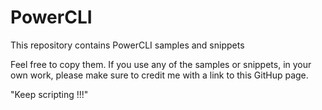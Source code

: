 # PowerCLI

This repository contains PowerCLI samples and snippets

Feel free to copy them.
If you use any of the samples or snippets, in your own work, please make sure to credit me with a link to this GitHup page.

"Keep scripting !!!"